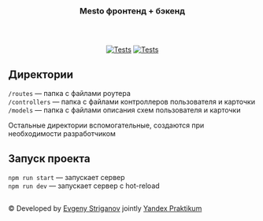 <div align="center"><h3>Mesto фронтенд + бэкенд</h3></div>

##

<br>
<div align="center">
  
[![Tests](../../actions/workflows/tests-13-sprint.yml/badge.svg)](../../actions/workflows/tests-13-sprint.yml) [![Tests](../../actions/workflows/tests-14-sprint.yml/badge.svg)](../../actions/workflows/tests-14-sprint.yml)

</div>


## Директории

`/routes` — папка с файлами роутера  
`/controllers` — папка с файлами контроллеров пользователя и карточки   
`/models` — папка с файлами описания схем пользователя и карточки  
  
Остальные директории вспомогательные, создаются при необходимости разработчиком

## Запуск проекта

`npm run start` — запускает сервер   
`npm run dev` — запускает сервер с hot-reload

##
####
© Developed by [Evgeny Striganov](https://github.com/genevy) jointly [Yandex Praktikum](https://practicum.yandex.ru/web/)

